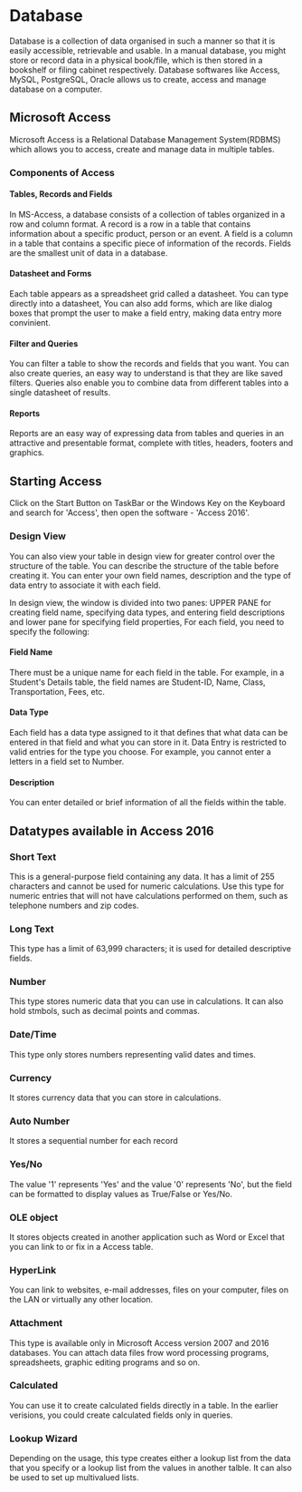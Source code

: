 # Database

Database is a collection of data organised in such a manner so that it is easily accessible, retrievable and usable.
In a manual database, you might store or record data in a physical book/file, which is then stored in a bookshelf or filing cabinet respectively.
Database softwares like Access, MySQL, PostgreSQL, Oracle allows us to create, access and manage database on a computer.

## Microsoft Access

Microsoft Access is a Relational Database Management System(RDBMS) which allows you to access, create and manage data in multiple tables.

### Components of Access

#### Tables, Records and Fields

In MS-Access, a database consists of a collection of tables organized in a row and column format. A record is a row in a table that contains information about a specific product, person or an event. A field is a column in a table that contains a specific piece of information of the records. Fields are the smallest unit of data in a database.

#### Datasheet and Forms

Each table appears as a spreadsheet grid called a datasheet. You can type directly into a datasheet, You can also add forms, which are like dialog boxes that prompt the user to make a field entry, making data entry more convinient.

#### Filter and Queries

You can filter a table to show the records and fields that you want. You can also create queries, an easy way to understand is that they are like saved filters. Queries also enable you to combine data from different tables into a single datasheet of results.

#### Reports

Reports are an easy way of expressing data from tables and queries in an attractive and presentable format, complete with titles, headers, footers and graphics.

## Starting Access

Click on the Start Button on TaskBar or the Windows Key on the Keyboard and search for 'Access', then open the software - 'Access 2016'.

### Design View

You can also view your table in design view for greater control over the structure of the table. You can describe the structure of the table before creating it. You can enter your own field names, description and the type of data entry to associate it with each field.

In design view, the window is divided into two panes: UPPER PANE for creating field name, specifying data types, and entering field descriptions and lower pane for specifying field properties, For each field, you need to specify the following:

#### Field Name

There must be a unique name for each field in the table. For example, in a Student's Details table, the field names are Student-ID, Name, Class, Transportation, Fees, etc.

#### Data Type

Each field has a data type assigned to it that defines that what data can be entered in that field and what you can store in it. Data Entry is restricted to valid entries for the type you choose. For example, you cannot enter a letters in a field set to Number.

#### Description

You can enter detailed or brief information of all the fields within the table.

## Datatypes available in Access 2016

### Short Text

This is a general-purpose field containing any data. It has a limit of 255 characters and cannot be used for numeric calculations. Use this type for numeric entries that will not have calculations performed on them, such as telephone numbers and zip codes.

### Long Text

This type has a limit of 63,999 characters; it is used for detailed descriptive fields.

### Number

This type stores numeric data that you can use in calculations. It can also hold stmbols, such as decimal points and commas.

### Date/Time

This type only stores numbers representing valid dates and times.

### Currency

It stores currency data that you can store in calculations.

### Auto Number

It stores a sequential number for each record

### Yes/No

The value '1' represents 'Yes' and the value '0' represents 'No', but the field can be formatted to display values as True/False or Yes/No.

### OLE object

It stores objects created in another application such as Word or Excel that you can link to or fix in a Access table.

### HyperLink

You can link to websites, e-mail addresses, files on your computer, files on the LAN or virtually any other location.

### Attachment

This type is available only in Microsoft Access version 2007 and 2016 databases. You can attach data files frow word processing programs, spreadsheets, graphic editing programs and so on.

### Calculated

You can use it to create calculated fields directly in a table. In the earlier verisions, you could create calculated fields only in queries.

### Lookup Wizard

Depending on the usage, this type creates either a lookup list from the data that you specify or a lookup list from the values in another talble. It can also be used to set up multivalued lists.